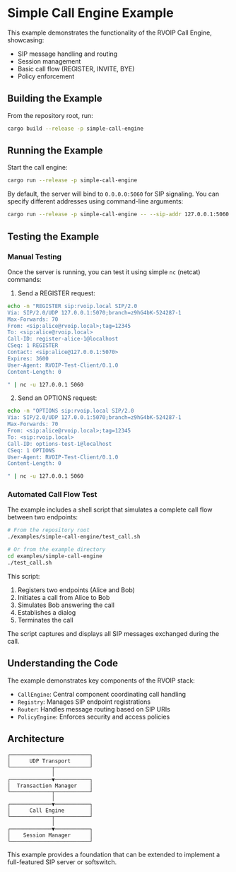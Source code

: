 # Simple Call Engine Example

This example demonstrates the functionality of the RVOIP Call Engine, showcasing:

- SIP message handling and routing
- Session management
- Basic call flow (REGISTER, INVITE, BYE)
- Policy enforcement

## Building the Example

From the repository root, run:

```bash
cargo build --release -p simple-call-engine
```

## Running the Example

Start the call engine:

```bash
cargo run --release -p simple-call-engine
```

By default, the server will bind to `0.0.0.0:5060` for SIP signaling. You can specify different addresses using command-line arguments:

```bash
cargo run --release -p simple-call-engine -- --sip-addr 127.0.0.1:5060 --media-addr 127.0.0.1:10000 --domain rvoip.local
```

## Testing the Example

### Manual Testing

Once the server is running, you can test it using simple `nc` (netcat) commands:

1. Send a REGISTER request:

```bash
echo -n "REGISTER sip:rvoip.local SIP/2.0
Via: SIP/2.0/UDP 127.0.0.1:5070;branch=z9hG4bK-524287-1
Max-Forwards: 70
From: <sip:alice@rvoip.local>;tag=12345
To: <sip:alice@rvoip.local>
Call-ID: register-alice-1@localhost
CSeq: 1 REGISTER
Contact: <sip:alice@127.0.0.1:5070>
Expires: 3600
User-Agent: RVOIP-Test-Client/0.1.0
Content-Length: 0

" | nc -u 127.0.0.1 5060
```

2. Send an OPTIONS request:

```bash
echo -n "OPTIONS sip:rvoip.local SIP/2.0
Via: SIP/2.0/UDP 127.0.0.1:5070;branch=z9hG4bK-524287-1
Max-Forwards: 70
From: <sip:alice@rvoip.local>;tag=12345
To: <sip:rvoip.local>
Call-ID: options-test-1@localhost
CSeq: 1 OPTIONS
User-Agent: RVOIP-Test-Client/0.1.0
Content-Length: 0

" | nc -u 127.0.0.1 5060
```

### Automated Call Flow Test

The example includes a shell script that simulates a complete call flow between two endpoints:

```bash
# From the repository root
./examples/simple-call-engine/test_call.sh

# Or from the example directory
cd examples/simple-call-engine
./test_call.sh
```

This script:

1. Registers two endpoints (Alice and Bob)
2. Initiates a call from Alice to Bob
3. Simulates Bob answering the call
4. Establishes a dialog
5. Terminates the call

The script captures and displays all SIP messages exchanged during the call.

## Understanding the Code

The example demonstrates key components of the RVOIP stack:

- `CallEngine`: Central component coordinating call handling
- `Registry`: Manages SIP endpoint registrations
- `Router`: Handles message routing based on SIP URIs
- `PolicyEngine`: Enforces security and access policies

## Architecture

```
┌─────────────────────────┐
│      UDP Transport      │
└─────────────┬───────────┘
              │
┌─────────────▼───────────┐
│  Transaction Manager    │
└─────────────┬───────────┘
              │
┌─────────────▼───────────┐
│      Call Engine        │
└─────────────┬───────────┘
              │
┌─────────────▼───────────┐
│    Session Manager      │
└─────────────────────────┘
```

This example provides a foundation that can be extended to implement a full-featured SIP server or softswitch. 
